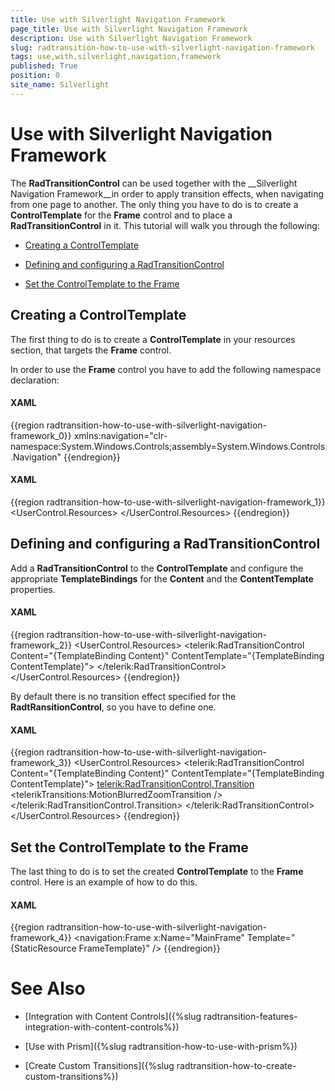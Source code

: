 ```yaml
---
title: Use with Silverlight Navigation Framework
page_title: Use with Silverlight Navigation Framework
description: Use with Silverlight Navigation Framework
slug: radtransition-how-to-use-with-silverlight-navigation-framework
tags: use,with,silverlight,navigation,framework
published: True
position: 0
site_name: Silverlight
---
```


# Use with Silverlight Navigation Framework



The __RadTransitionControl__ can be used together with the __Silverlight Navigation Framework__in order to apply transition effects, when navigating from one page to another. The only thing you have to do is to create a __ControlTemplate__ for the __Frame__ control and to place a __RadTransitionControl__ in it. This tutorial will walk you through the following:

* [Creating a ControlTemplate](#Creating_a_ControlTemplate)

* [Defining and configuring a RadTransitionControl](#Defining_and_configuring_a_RadTransitionControl)

* [Set the ControlTemplate to the Frame](#Set_the_ControlTemplate_to_the_Frame)

## Creating a ControlTemplate

The first thing to do is to create a __ControlTemplate__ in your resources section, that targets the __Frame__ control.

>

In order to use the __Frame__ control you have to add the following namespace declaration:

#### __XAML__

{{region radtransition-how-to-use-with-silverlight-navigation-framework_0}}
	xmlns:navigation="clr-namespace:System.Windows.Controls;assembly=System.Windows.Controls.Navigation"
	{{endregion}}



#### __XAML__

{{region radtransition-how-to-use-with-silverlight-navigation-framework_1}}
	<UserControl.Resources>
	    <ControlTemplate x:Name="FrameTemplate"
	                        TargetType="navigation:Frame">
	    </ControlTemplate>
	</UserControl.Resources>
	{{endregion}}



## Defining and configuring a RadTransitionControl

Add a __RadTransitionControl__ to the __ControlTemplate__ and configure the appropriate __TemplateBindings__ for the __Content__ and the __ContentTemplate__ properties.

#### __XAML__

{{region radtransition-how-to-use-with-silverlight-navigation-framework_2}}
	<UserControl.Resources>
	    <ControlTemplate x:Name="FrameTemplate"
	                        TargetType="navigation:Frame">
	        <telerik:RadTransitionControl Content="{TemplateBinding Content}"
	                                        ContentTemplate="{TemplateBinding ContentTemplate}">
	        </telerik:RadTransitionControl>
	    </ControlTemplate>
	</UserControl.Resources>
	{{endregion}}



By default there is no transition effect specified for the __RadtRansitionControl__, so you have to define one.

#### __XAML__

{{region radtransition-how-to-use-with-silverlight-navigation-framework_3}}
	<UserControl.Resources>
	    <ControlTemplate x:Name="FrameTemplate"
	                        TargetType="navigation:Frame">
	        <telerik:RadTransitionControl Content="{TemplateBinding Content}"
	                                        ContentTemplate="{TemplateBinding ContentTemplate}">
	            <telerik:RadTransitionControl.Transition>
	                <telerikTransitions:MotionBlurredZoomTransition />
	            </telerik:RadTransitionControl.Transition>
	        </telerik:RadTransitionControl>
	    </ControlTemplate>
	</UserControl.Resources>
	{{endregion}}



## Set the ControlTemplate to the Frame

The last thing to do is to set the created __ControlTemplate__ to the __Frame__ control. Here is an example of how to do this.

#### __XAML__

{{region radtransition-how-to-use-with-silverlight-navigation-framework_4}}
	<navigation:Frame x:Name="MainFrame"
	                    Template="{StaticResource FrameTemplate}" />
	{{endregion}}



# See Also

 * [Integration with Content Controls]({%slug radtransition-features-integration-with-content-controls%})

 * [Use with Prism]({%slug radtransition-how-to-use-with-prism%})

 * [Create Custom Transitions]({%slug radtransition-how-to-create-custom-transitions%})
